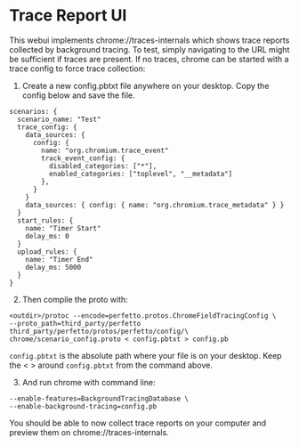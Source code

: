 # Trace Report UI

This webui implements chrome://traces-internals which shows trace reports
collected by background tracing. To test, simply navigating to the URL might be
sufficient if traces are present. If no traces, chrome can be started with a
trace config to force trace collection:

1. Create a new config.pbtxt file anywhere on your desktop.
Copy the config below and save the file.
```
scenarios: {
  scenario_name: "Test"
  trace_config: {
    data_sources: {
      config: {
        name: "org.chromium.trace_event"
        track_event_config: {
          disabled_categories: ["*"],
          enabled_categories: ["toplevel", "__metadata"]
        },
      }
    }
    data_sources: { config: { name: "org.chromium.trace_metadata" } }
  }
  start_rules: {
    name: "Timer Start"
    delay_ms: 0
  }
  upload_rules: {
    name: "Timer End"
    delay_ms: 5000
  }
}
```

2. Then compile the proto with:
```
<outdir>/protoc --encode=perfetto.protos.ChromeFieldTracingConfig \
--proto_path=third_party/perfetto third_party/perfetto/protos/perfetto/config/\
chrome/scenario_config.proto < config.pbtxt > config.pb
```
`config.pbtxt` is the absolute path where your file is on your desktop.
Keep the < > around `config.pbtxt` from the command above.

3. And run chrome with command line:
```
--enable-features=BackgroundTracingDatabase \
--enable-background-tracing=config.pb
```

You should be able to now collect trace reports on your computer and preview
them on chrome://traces-internals.